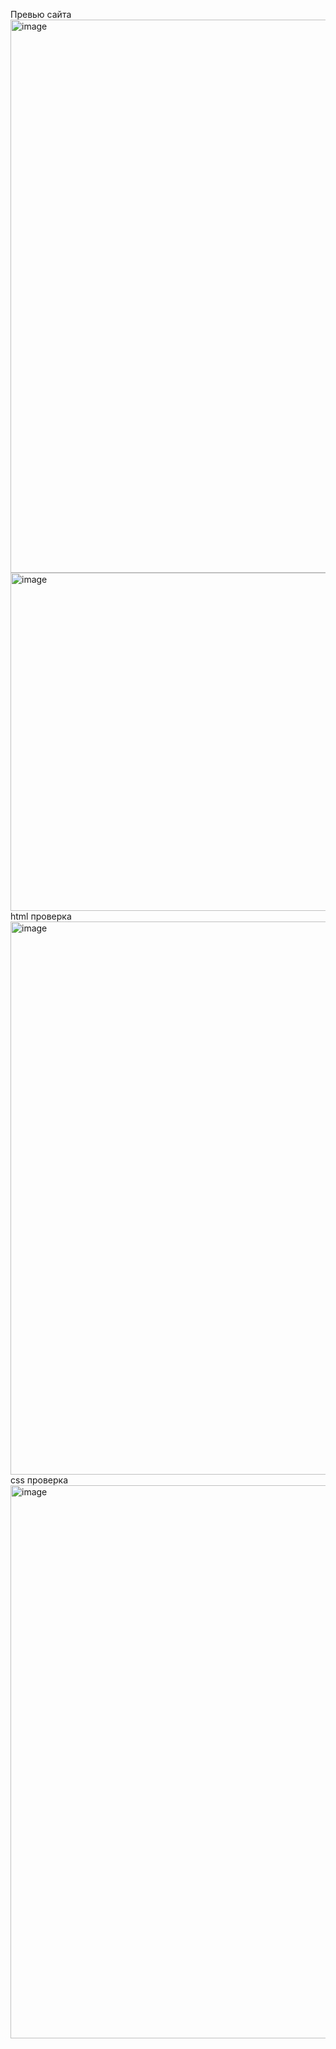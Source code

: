Превью сайта
<img width="1910" height="885" alt="image" src="https://github.com/user-attachments/assets/3c67d440-2580-4679-87d5-3e3dd82e8b52" />
<img width="660" height="541" alt="image" src="https://github.com/user-attachments/assets/a95f260b-b958-4698-8379-8dbacbc8478a" />
html проверка
<img width="1910" height="885" alt="image" src="https://github.com/user-attachments/assets/c16c82af-c1c8-4fe7-9b2c-c379858a8695" />
css проверка
<img width="1910" height="885" alt="image" src="https://github.com/user-attachments/assets/1ac14486-cbfe-4200-b82f-b4c1acae8188" />



